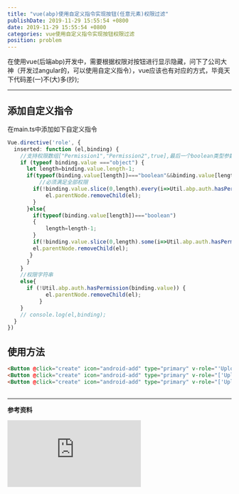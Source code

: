 ```yaml
---
title: "vue(abp)使用自定义指令实现按钮(任意元素)权限过滤"
publishDate: 2019-11-29 15:55:54 +0800
date: 2019-11-29 15:55:54 +0800
categories: vue使用自定义指令实现按钮权限过滤
position: problem
---
```


在使用vue(后端abp)开发中，需要根据权限对按钮进行显示隐藏，问下了公司大神（开发过angular的，可以使用自定义指令），vue应该也有对应的方式，毕竟天下代码差(一)不(大)多(抄);

---

<div id="toc"></div>

## 添加自定义指令


在main.ts中添加如下自定义指令

```ts
Vue.directive('role', {
  inserted: function (el,binding) {
    //支持权限数组["Permission1","Permission2",true],最后一个boolean类型参数可选，表示是同时满足还是满足任意一个
    if (typeof binding.value ==="object") {
      let length=binding.value.length-1;
      if(typeof(binding.value[length])==="boolean"&&binding.value[length]===true){
          //必须满足全部权限
        if(!binding.value.slice(0,length).every(i=>Util.abp.auth.hasPermission(i))){
            el.parentNode.removeChild(el);
        }
      }else{
        if(typeof(binding.value[length])==="boolean")
        {
            length=length-1;
        }
        if(!binding.value.slice(0,length).some(i=>Util.abp.auth.hasPermission(i))){
        el.parentNode.removeChild(el);
       }
      }
    }
    //权限字符串
    else{
      if (!Util.abp.auth.hasPermission(binding.value)) {
            el.parentNode.removeChild(el);
          }
    }
    // console.log(el,binding);
  }
})
```

## 使用方法

```html
<Button @click="create" icon="android-add" type="primary" v-role="'UploadList'">一个权限</Button>
<Button @click="create" icon="android-add" type="primary" v-role="['UploadList','UploadList1']">满足多个权限中任意一个</Button>
<Button @click="create" icon="android-add" type="primary" v-role="['UploadList','UploadList1',true]">多个权限全部满足</Button> 
            
```

---

**参考资料**

![自定义指令](https://cn.vuejs.org/v2/guide/custom-directive.html)
